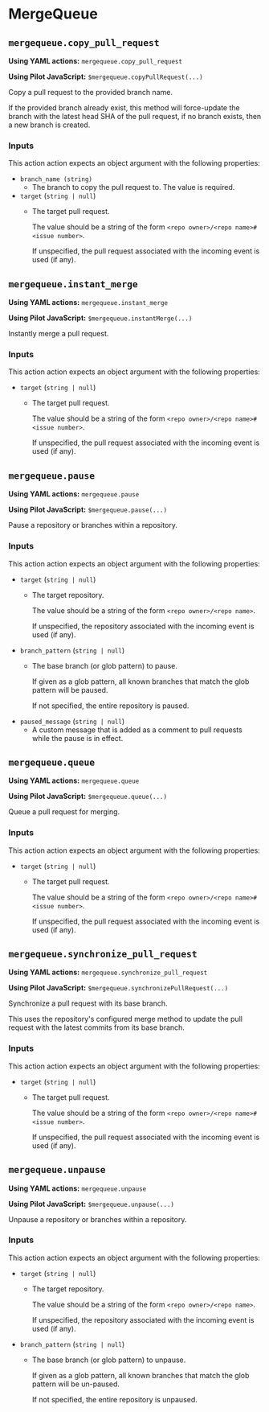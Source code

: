 # MergeQueue

## `mergequeue.copy_pull_request`

**Using YAML actions:** `mergequeue.copy_pull_request`

**Using Pilot JavaScript:** `$mergequeue.copyPullRequest(...)`

Copy a pull request to the provided branch name.

If the provided branch already exist, this method will force-update the branch with the latest head SHA of the pull request, if no branch exists, then a new branch is created.

### Inputs

This action action expects an object argument with the following properties:

* `branch_name (string)`
  * The branch to copy the pull request to. The value is required.
* `target` (`string | null`)
  *   The target pull request.

      The value should be a string of the form `<repo owner>/<repo name>#<issue number>`.

      If unspecified, the pull request associated with the incoming event is used (if any).

## `mergequeue.instant_merge`

**Using YAML actions:** `mergequeue.instant_merge`

**Using Pilot JavaScript:** `$mergequeue.instantMerge(...)`

Instantly merge a pull request.

### Inputs

This action action expects an object argument with the following properties:

* `target` (`string | null`)
  *   The target pull request.

      The value should be a string of the form `<repo owner>/<repo name>#<issue number>`.

      If unspecified, the pull request associated with the incoming event is used (if any).

## `mergequeue.pause`

**Using YAML actions:** `mergequeue.pause`

**Using Pilot JavaScript:** `$mergequeue.pause(...)`

Pause a repository or branches within a repository.

### Inputs

This action action expects an object argument with the following properties:

* `target` (`string | null`)
  *   The target repository.

      The value should be a string of the form `<repo owner>/<repo name>`.

      If unspecified, the repository associated with the incoming event is used (if any).
* `branch_pattern` (`string | null`)
  *   The base branch (or glob pattern) to pause.

      If given as a glob pattern, all known branches that match the glob pattern will be paused.

      If not specified, the entire repository is paused.
* `paused_message` (`string | null`)
  * A custom message that is added as a comment to pull requests while the pause is in effect.

## `mergequeue.queue`

**Using YAML actions:** `mergequeue.queue`

**Using Pilot JavaScript:** `$mergequeue.queue(...)`

Queue a pull request for merging.

### Inputs

This action action expects an object argument with the following properties:

* `target` (`string | null`)
  *   The target pull request.

      The value should be a string of the form `<repo owner>/<repo name>#<issue number>`.

      If unspecified, the pull request associated with the incoming event is used (if any).

## `mergequeue.synchronize_pull_request`

**Using YAML actions:** `mergequeue.synchronize_pull_request`

**Using Pilot JavaScript:** `$mergequeue.synchronizePullRequest(...)`

Synchronize a pull request with its base branch.

This uses the repository's configured merge method to update the pull request with the latest commits from its base branch.

### Inputs

This action action expects an object argument with the following properties:

* `target` (`string | null`)
  *   The target pull request.

      The value should be a string of the form `<repo owner>/<repo name>#<issue number>`.

      If unspecified, the pull request associated with the incoming event is used (if any).

## `mergequeue.unpause`

**Using YAML actions:** `mergequeue.unpause`

**Using Pilot JavaScript:** `$mergequeue.unpause(...)`

Unpause a repository or branches within a repository.

### Inputs

This action action expects an object argument with the following properties:

* `target` (`string | null`)
  *   The target repository.

      The value should be a string of the form `<repo owner>/<repo name>`.

      If unspecified, the repository associated with the incoming event is used (if any).
* `branch_pattern` (`string | null`)
  *   The base branch (or glob pattern) to unpause.

      If given as a glob pattern, all known branches that match the glob pattern will be un-paused.

      If not specified, the entire repository is unpaused.
